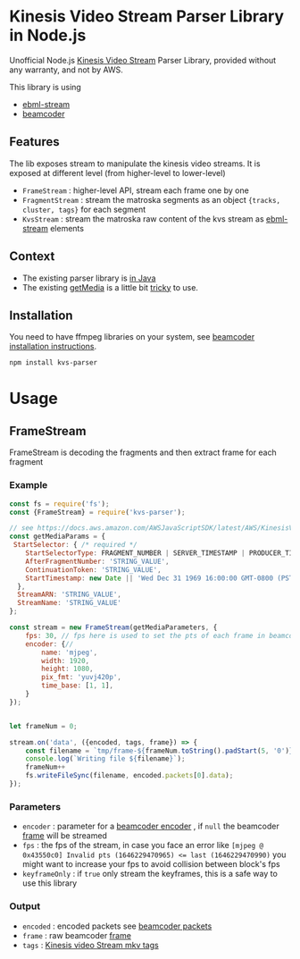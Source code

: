 # Kinesis Video Stream Parser Library in Node.js

Unofficial Node.js [Kinesis Video Stream](https://aws.amazon.com/kinesis/video-streams/) Parser Library, provided without any warranty, and not by AWS.

This library is using 
* [ebml-stream](https://www.npmjs.com/package/ebml-stream)
* [beamcoder](https://www.npmjs.com/package/beamcoder)

## Features

The lib exposes stream to manipulate the kinesis video streams.
It is exposed at different level (from higher-level to lower-level)

* `FrameStream` : higher-level API, stream each frame one by one
* `FragmentStream` : stream the matroska segments as an object `{tracks, cluster, tags}` for each segment
* `KvsStream` : stream the matroska raw content of the kvs stream as [ebml-stream](https://www.npmjs.com/package/ebml-stream) elements

## Context

* The existing parser library is [in Java](https://docs.aws.amazon.com/kinesisvideostreams/latest/dg/parser-library.html)
* The existing [getMedia](https://docs.aws.amazon.com/AWSJavaScriptSDK/latest/AWS/KinesisVideoMedia.html#getMedia-property) is a little bit [tricky](https://stackoverflow.com/questions/53921074/how-to-get-metadata-from-amazon-kinesis-video-streams-via-video-js-and-http-stre/71298009#71298009) to use.

## Installation

You need to have ffmpeg libraries on your system, see [beamcoder installation instructions](https://github.com/Streampunk/beamcoder#installation).

```
npm install kvs-parser
```

# Usage

## FrameStream

FrameStream is decoding the fragments and then extract frame for each fragment

### Example


```js
const fs = require('fs');
const {FrameStream} = require('kvs-parser');

// see https://docs.aws.amazon.com/AWSJavaScriptSDK/latest/AWS/KinesisVideoMedia.html#getMedia-property
const getMediaParams = {
 StartSelector: { /* required */
    StartSelectorType: FRAGMENT_NUMBER | SERVER_TIMESTAMP | PRODUCER_TIMESTAMP | NOW | EARLIEST | CONTINUATION_TOKEN, /* required */
    AfterFragmentNumber: 'STRING_VALUE',
    ContinuationToken: 'STRING_VALUE',
    StartTimestamp: new Date || 'Wed Dec 31 1969 16:00:00 GMT-0800 (PST)' || 123456789
  },
  StreamARN: 'STRING_VALUE',
  StreamName: 'STRING_VALUE'
};

const stream = new FrameStream(getMediaParameters, {
	fps: 30, // fps here is used to set the pts of each frame in beamcoder
	encoder: {// 
		name: 'mjpeg',
		width: 1920,
		height: 1080,
		pix_fmt: 'yuvj420p',
		time_base: [1, 1],
	}
});


let frameNum = 0;

stream.on('data', ({encoded, tags, frame}) => {
	const filename = `tmp/frame-${frameNum.toString().padStart(5, '0')}.jpg`;
	console.log(`Writing file ${filename}`);
	frameNum++
	fs.writeFileSync(filename, encoded.packets[0].data);
});
```

### Parameters

* `encoder` : parameter for a [beamcoder encoder](https://github.com/Streampunk/beamcoder#encoder) , if `null` the beamcoder [frame](https://github.com/Streampunk/beamcoder#creating-frames) will be streamed
* `fps` : the fps of the stream, in case you face an error like `[mjpeg @ 0x43550c0] Invalid pts (1646229470965) <= last (1646229470990)` you might want to increase your fps to avoid collision between block's fps 
* `keyframeOnly` : if `true` only stream the keyframes, this is a safe way to use this library

### Output

* `encoded` : encoded packets see [beamcoder packets](https://github.com/Streampunk/beamcoder#creating-packets)
* `frame` : raw beamcoder [frame](https://github.com/Streampunk/beamcoder#creating-frames)
* `tags` : [Kinesis video Stream mkv tags](https://docs.aws.amazon.com/kinesisvideostreams/latest/dg/API_dataplane_GetMedia.html#API_dataplane_GetMedia_ResponseSyntax) 
